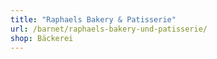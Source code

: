 ```yaml
---
title: "Raphaels Bakery & Patisserie"
url: /barnet/raphaels-bakery-und-patisserie/
shop: Bäckerei
---
```

